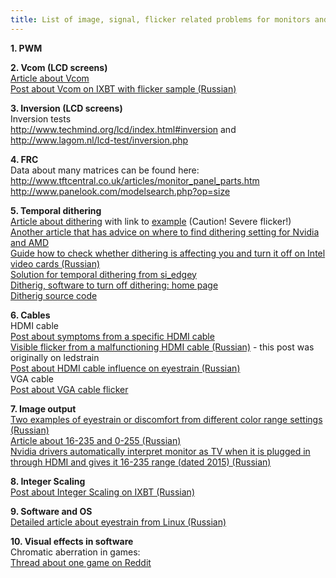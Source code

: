 ```yaml
---
title: List of image, signal, flicker related problems for monitors and laptops
---
```



**1. PWM**

**2. Vcom (LCD screens)**<br>
[Article about Vcom](https://www.eetimes.com/lcd-screens-dont-flicker-or-do-they/)<br>
[Post about Vcom on IXBT with flicker sample (Russian)](https://forum.ixbt.com/topic.cgi?id=28:30236:7864#7864)

**3. Inversion (LCD screens)**<br>
Inversion tests<br>
<http://www.techmind.org/lcd/index.html#inversion> and <http://www.lagom.nl/lcd-test/inversion.php>

**4. FRC**<br>
Data about many matrices can be found here:<br>
<http://www.tftcentral.co.uk/articles/monitor_panel_parts.htm><br>
<http://www.panelook.com/modelsearch.php?op=size>

**5. Temporal dithering**<br>
[Article about dithering](https://smerity.com/articles/2013/dithering.html) with link to [example](https://codepen.io/Smerity/pen/Abwcu) (Caution! Severe flicker!)<br>
[Another article that has advice on where to find dithering setting for Nvidia and AMD](https://vpixx.com/vocal/dithering/)<br>
[Guide how to check whether dithering is affecting you and turn it off on Intel video cards (Russian)](https://4pda.to/forum/index.php?showtopic=943228&view=findpost&p=111856809)<br>
[Solution for temporal dithering from si_edgey](https://ledstrain.org/d/152-temporal-dithering-sensitivity-my-solution)<br>
[Ditherig, software to turn off dithering: home page](https://kawamoto.no-ip.org/henteko/index_en.html)<br>
[Ditherig source code](https://ledstrain.org/d/1001-ditherig-is-open-source-on-github)<br>

**6. Cables**<br>
HDMI cable<br>
[Post about symptoms from a specific HDMI cable](https://ledstrain.org/d/214-hdmi-vs-vga-cable-and-eyestrain/23)<br>
[Visible flicker from a malfunctioning HDMI cable (Russian)](https://4pda.to/forum/index.php?showtopic=943228&view=findpost&p=111506641) - this post was originally on ledstrain<br>
[Post about HDMI cable influence on eyestrain (Russian)](http://forum.ixbt.com/topic.cgi?id=28:29319:724#724)<br>
VGA cable<br>
[Post about VGA cable flicker](https://ledstrain.org/d/992-vga-cables)<br>

**7. Image output**<br>
[Two examples of eyestrain or discomfort from different color range settings (Russian)](https://4pda.to/forum/index.php?showtopic=943228&view=findpost&p=112169530)<br>
[Article about 16-235 and 0-255 (Russian)](http://www.vodkomotornik.ru/forum/viewtopic.php?t=3073)<br>
[Nvidia drivers automatically interpret monitor as TV when it is plugged in through HDMI and gives it 16-235 range (dated 2015) (Russian)](https://render.ru/xen/threads/hdmi-nvidia-ogranichenie-dinamicheskogo-diapazona-do-16-235.159632/)<br>

**8. Integer Scaling**<br>
[Post about Integer Scaling on IXBT (Russian)](https://forum.ixbt.com/topic.cgi?id=28:30464:12#12)<br>

**9. Software and OS**<br>
[Detailed article about eyestrain from Linux (Russian)](https://www.linux.org.ru/forum/linux-hardware/15961616#comments)<br>

**10. Visual effects in software**<br>
Chromatic aberration in games: <br>
[Thread about one game on Reddit](https://www.reddit.com/r/theouterworlds/comments/ebvl1z/the_game_looks_so_better_without_chromatic/)<br>

